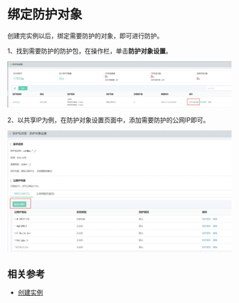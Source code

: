 # 绑定防护对象

创建完实例以后，绑定需要防护的对象，即可进行防护。

1、找到需要防护的防护包，在操作栏，单击**防护对象设置**。

![防护包列表-防护对象设置](https://github.com/jdclouddocs/cn/blob/anti-ddos/image/Anti-DDoS-Protection-Package/防护包列表-防护对象设置.jpg)

2、以共享IP为例，在防护对象设置页面中，添加需要防护的公网IP即可。

![防护包详情页-添加共享IP](https://github.com/jdclouddocs/cn/blob/anti-ddos/image/Anti-DDoS-Protection-Package/防护包详情页-添加共享IP.png)

## 相关参考
- [创建实例](Create-Instance.md)

